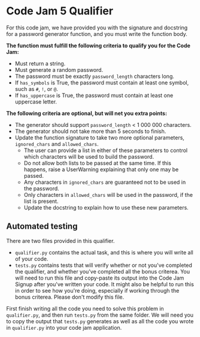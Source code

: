 # Code Jam 5 Qualifier
For this code jam, we have provided you with the signature and docstring for a password generator function, and you must write the function body.

**The function must fulfill the following criteria to qualify you for the Code Jam:**
* Must return a string.
* Must generate a random password.
* The password must be exactly `password_length` characters long.
* If `has_symbols` is True, the password must contain at least one symbol, such as `#`, `!`, or `@`.
* If `has_uppercase` is True, the password must contain at least one uppercase letter.

**The following criteria are optional, but will net you extra points:**
* The generator should support `password_length` < 1 000 000 characters.
* The generator should not take more than 5 seconds to finish.
* Update the function signature to take two more optional parameters, `ignored_chars` and `allowed_chars`. 
  - The user can provide a list in either of these parameters to control which characters will be used to build the password.
  - Do not allow both lists to be passed at the same time. If this happens, raise a UserWarning explaining that only one may be passed.
  - Any characters in `ignored_chars` are guaranteed not to be used in the password.
  - Only characters in `allowed_chars` will be used in the password, if the list is present.
  - Update the docstring to explain how to use these new parameters.
  
## Automated testing
There are two files provided in this qualifier. 
* `qualifier.py` contains the actual task, and this is where you will write all of your code.
* `tests.py` contains tests that will verify whether or not you've completed the qualifier, and whether you've completed all the bonus criterea. You will need to run this file and copy-paste its output into the Code Jam Signup after you've written your code. It might also be helpful to run this in order to see how you're doing, especially if working through the bonus criterea. Please don't modify this file.

First finish writing all the code you need to solve this problem in `qualifier.py`, and then run `tests.py` from the same folder. We will need you to copy the output that `tests.py` generates as well as all the code you wrote in `qualifier.py` into your code jam application.



